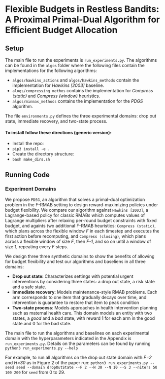 # Flexible Budgets in Restless Bandits: A Proximal Primal-Dual Algorithm for Efficient Budget Allocation

## Setup
The main file to run the experiments is `run_experiments.py`. The algorithms can be found in the `algos` folder where the following files contain the implementations for the following algorithms:
- `algos/hawkins_actions` and `algos/hawkins_methods` contain the implementation for *Hawkins [2003]* baseline.
- `alogs/compressing_methos` contains the implementation for *Compress (static)* and *Compress (window)* heuristics.
- `algos/minmax_methods` contains the implementation for the *PDGS* algorithm.

The file `environments.py` defines the three experimental domains: drop out state, immediate recovery, and two-state process.

#### To install follow these directions (generic version):

- Install the repo:
- `pip3 install -e .`
- Create the directory structure:
- `bash make_dirs.sh`

## Running Code 
### Experiment Domains

We propose `PDSG`, an algorithm that solves a primal-dual optimization problem in the F-RMAB setting to design reward-maximizing policies under budget flexibility. We compare our algorithm against `Hawkins [2003]`, a Lagrange-based policy for classic RMABs which computes values of Lagrange multipliers after relaxing per-round budget constraints with fixed budget, and againts two additional F-RMAB heuristics: `Compress (static)`, which plans across the flexible window *F* in each timestep and executes the first action before recomputing, and `Compress (closing)`, which plans across a flexible window of size *F*, then *F-1*, and so on until a window of size 1, repeating every *F* steps.

We design three three synthetic domains to show the benefits of allowing for budget flexibility and test our algorithms and baseliens in all three domains:
- **Drop out state**: Characterizes settings with potential urgent interventions by considering three states: a drop out state, a risk state and a safe state.
- **Immediate recovery**: Models maintenance-style RMAB problems. Each arm corresponds to one item that gradually decays over time, and intervention is guarantee to restore that item to peak condition
- **Two-state process**: Models approaches in health intervention planning such as maternal health care. This domain models an entity with two states, a *good* and a *bad* state, with reward 1 for each arm in the good state and 0 for the bad state.

The main file to run the algorithms and baselines on each experimental domain with the hyperparameters indicated in the Appendix is `run_experiments.py`. Details on the parameters can be found by running `python3 run_experiments.py --help`

For example, to run all algorithms on the drop out state domain with *F=2* and *H=30* as in Figure 2 of the paper run:
`python3 run_experiments.py --seed seed --domain dropOutState --F 2 --H 30 --N 10 --S 3 --niters 50 100 200` for `seed` from 0 to 29.
